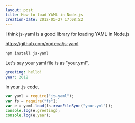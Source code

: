 ```yaml
---
layout: post
title: How to load YAML in Node.js
creation-date: 2012-05-27 17:08:52
---
```

I think js-yaml is a good library for loading YAML in Node.js

<https://github.com/nodeca/js-yaml>

```bash
npm install js-yaml
```

Let's say your yaml file is as "your.yml",

```yaml
greeting: hello!
year: 2012
```

In your .js code,

```javascript
var yaml = require("js-yaml");
var fs = require("fs");
var e = yaml.load(fs.readFileSync("your.yml"));
console.log(e.greeting);
console.log(e.year);
```
